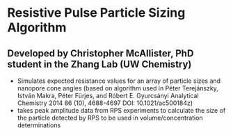 # Resistive Pulse Particle Sizing Algorithm
## Developed by Christopher McAllister, PhD student in the Zhang Lab (UW Chemistry) 

* Simulates expected resistance values for an array of particle sizes and nanopore cone angles (based on algorithm used in Péter Terejánszky, István Makra, Péter Fürjes, and Róbert E. Gyurcsányi
Analytical Chemistry 2014 86 (10), 4688-4697 DOI: 10.1021/ac500184z)
* takes peak amplitude data from RPS experiments to calculate the size of the particle detected by RPS to be used in volume/concentration determinations

